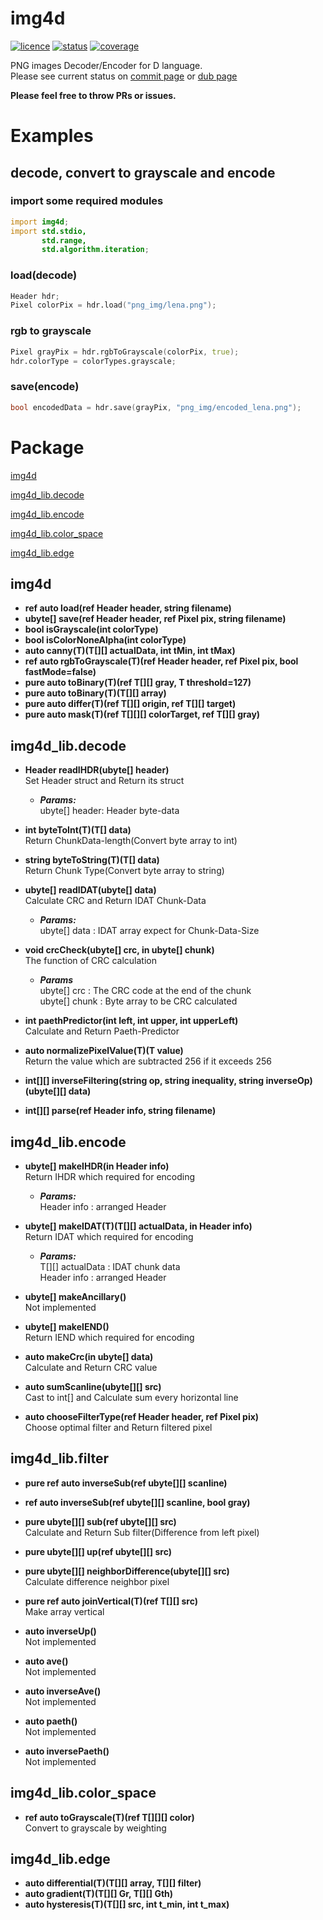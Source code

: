 # img4d  
[![licence](https://img.shields.io/github/license/DYGV/img4d.svg)](https://img.shields.io/github/license/DYGV/img4d.svg)
[![status](https://travis-ci.org/DYGV/img4d.svg?branch=master)](https://travis-ci.org/DYGV/img4d)
[![coverage](https://codecov.io/gh/DYGV/img4d/branch/master/graph/badge.svg)](https://codecov.io/gh/DYGV/img4d)  

PNG images Decoder/Encoder for D language.  
Please see current status on [commit page](https://github.com/DYGV/img4d/commits/master) or [dub page](https://code.dlang.org/packages/img4d)  

**Please feel free to throw PRs or issues.**  

# Examples  
## decode, convert to grayscale and encode
### import some required modules
```D
import img4d;
import std.stdio,
       std.range,
       std.algorithm.iteration;
```
### load(decode)
```D
Header hdr;
Pixel colorPix = hdr.load("png_img/lena.png");
```
### rgb to grayscale
```D
Pixel grayPix = hdr.rgbToGrayscale(colorPix, true);
hdr.colorType = colorTypes.grayscale;

```
### 
### save(encode)
```D
bool encodedData = hdr.save(grayPix, "png_img/encoded_lena.png");
```    
# Package  
 [img4d](https://github.com/DYGV/img4d/blob/master/README.md#img4d)  
 
 [img4d_lib.decode](https://github.com/DYGV/img4d/blob/master/README.md#img4d_libdecode)  
 
 [img4d_lib.encode](https://github.com/DYGV/img4d/blob/master/README.md#img4d_libencode)  
 
 [img4d_lib.color_space](https://github.com/DYGV/img4d/blob/master/README.md#img4d_libcolor_space)  
 
 [img4d_lib.edge](https://github.com/DYGV/img4d/blob/master/README.md#img4d_libedge)  
 
 
## img4d
-  **ref auto load(ref Header header, string filename)**  
-  **ubyte[] save(ref Header header, ref Pixel pix, string filename)**  
-  **bool isGrayscale(int colorType)**
-  **bool isColorNoneAlpha(int colorType)**
-  **auto canny(T)(T[][] actualData, int tMin, int tMax)**  
-  **ref auto rgbToGrayscale(T)(ref Header header, ref Pixel pix, bool fastMode=false)**  
-  **pure auto toBinary(T)(ref T[][] gray, T threshold=127)**  
-  **pure auto toBinary(T)(T[][] array)**  
-  **pure auto differ(T)(ref T[][] origin, ref T[][] target)**  
-  **pure auto mask(T)(ref T[][][] colorTarget, ref T[][] gray)**  
  
## img4d_lib.decode  
-  **Header readIHDR(ubyte[] header)**  
Set Header struct and Return its struct  
   - ***Params:***  
ubyte[] header: Header byte-data  
  
- **int byteToInt(T)(T[] data)**  
Return ChunkData-length(Convert byte array to int)   
  
- **string byteToString(T)(T[] data)**  
Return Chunk Type(Convert byte array to string)   
  
- **ubyte[] readIDAT(ubyte[] data)**  
Calculate CRC and Return IDAT Chunk-Data  
   - ***Params:***  
ubyte[] data : IDAT array expect for Chunk-Data-Size  
  
- **void crcCheck(ubyte[] crc, in ubyte[] chunk)**  
The function of CRC calculation  
  - ***Params***  
ubyte[] crc : The CRC code at the end of the chunk  
ubyte[] chunk : Byte array to be CRC calculated  
  
- **int paethPredictor(int left, int upper, int upperLeft)**  
Calculate and Return Paeth-Predictor  
- **auto normalizePixelValue(T)(T value)**  
Return the value which are subtracted 256 if it exceeds 256  
- **int[][] inverseFiltering(string op, string inequality, string inverseOp)(ubyte[][] data)**  
- **int[][] parse(ref Header info, string filename)**  
## img4d_lib.encode  

-  **ubyte[] makeIHDR(in Header info)**  
Return IHDR which required for encoding  
   - ***Params:***  
Header info : arranged Header  
- **ubyte[] makeIDAT(T)(T[][] actualData, in Header info)**  
Return IDAT which required for encoding  
   - ***Params:***  
T[][] actualData : IDAT chunk data  
Header info   : arranged Header  
- **ubyte[] makeAncillary()**  
Not implemented  
- **ubyte[] makeIEND()**  
Return IEND which required for encoding  
- **auto makeCrc(in ubyte[] data)**  
Calculate and Return CRC value  

- **auto sumScanline(ubyte[][] src)**  
Cast to int[] and Calculate sum every horizontal line  
- **auto chooseFilterType(ref Header header, ref Pixel pix)**  
Choose optimal filter and Return filtered pixel

## img4d_lib.filter  
- **pure ref auto inverseSub(ref ubyte[][] scanline)**  
- **ref auto inverseSub(ref ubyte[][] scanline, bool gray)**
- **pure ubyte[][] sub(ref ubyte[][] src)**  
Calculate and Return Sub filter(Difference from left pixel)
- **pure ubyte[][] up(ref ubyte[][] src)**  
- **pure ubyte[][] neighborDifference(ubyte[][] src)**  
Calculate difference neighbor pixel
- **pure ref auto joinVertical(T)(ref T[][] src)**  
Make array vertical

- **auto inverseUp()**  
Not implemented  
- **auto ave()**  
Not implemented  
- **auto inverseAve()**  
Not implemented  
- **auto paeth()**  
Not implemented  
- **auto inversePaeth()**  
Not implemented  
## img4d_lib.color_space  
- **ref auto toGrayscale(T)(ref T[][][] color)**  
Convert to grayscale by weighting  
## img4d_lib.edge  
- **auto differential(T)(T[][] array, T[][] filter)**  
- **auto gradient(T)(T[][] Gr, T[][] Gth)**  
- **auto hysteresis(T)(T[][] src, int t_min, int t_max)**  
 

